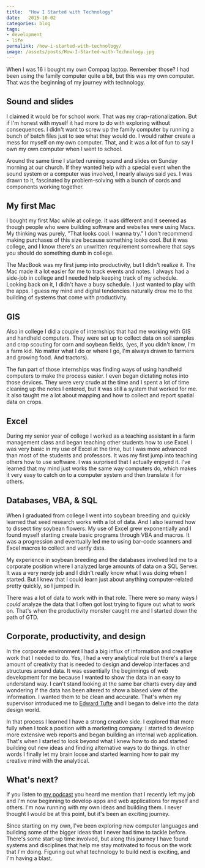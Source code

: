 ```yaml
---
title:  "How I Started with Technology"
date:   2015-10-02
categories: blog
tags:
- development
- life
permalink: /how-i-started-with-technology/
image: /assets/posts/How-I-Started-with-Technology.jpg
---
```


When I was 16 I bought my own Compaq laptop. Remember those? I had been using the family computer quite a bit, but this was my own computer. That was the beginning of my journey with technology.

<!--more-->

## Sound and slides

I claimed it would be for school work. That was my crap-rationalization. But if I'm honest with myself it had more to do with exploring without consequences. I didn't want to screw up the family computer by running a bunch of batch files just to see what they would do. I would rather create a mess for myself on my own computer. That, and it was a lot of fun to say I own my own computer when I went to school.

Around the same time I started running sound and slides on Sunday morning at our church. If they wanted help with a special event when the sound system or a computer was involved, I nearly always said yes. I was drawn to it, fascinated by problem-solving with a bunch of cords and components working together.

## My first Mac

I bought my first Mac while at college. It was different and it seemed as though people who were building software and websites were using Macs. My thinking was purely, "That looks cool. I wanna try." I don't recommend making purchases of this size because something looks cool. But it was college, and I know there's an unwritten requirement somewhere that says you should do something dumb in college.

The MacBook was my first jump into productivity, but I didn't realize it. The Mac made it a lot easier for me to track events and notes. I always had a side-job in college and I needed help keeping track of my schedule. Looking back on it, I didn't have a busy schedule. I just wanted to play with the apps. I guess my mind and digital tendencies naturally drew me to the building of systems that come with productivity.

## GIS

Also in college I did a couple of internships that had me working with GIS and handheld computers. They were set up to collect data on soil samples and crop scouting for corn and soybean fields, (yes, if you didn't know, I'm a farm kid. No matter what I do or where I go, I'm always drawn to farmers and growing food. And tractors).

The fun part of those internships was finding ways of using handheld computers to make the process easier. I even began dictating notes into those devices. They were very crude at the time and I spent a lot of time cleaning up the notes I entered, but it was still a system that worked for me. It also taught me a lot about mapping and how to collect and report spatial data on crops.

## Excel

During my senior year of college I worked as a teaching assistant in a farm management class and began teaching other students how to use Excel. I was very basic in my use of Excel at the time, but I was more advanced than most of the students and professors. It was my first jump into teaching others how to use software. I was surprised that I actually enjoyed it. I've learned that my mind just works the same way computers do, which makes it very easy to catch on to a computer system and then translate it for others.

## Databases, VBA, & SQL

When I graduated from college I went into soybean breeding and quickly learned that seed research works with a lot of data. And I also learned how to dissect tiny soybean flowers. My use of Excel grew exponentially and I found myself starting create basic programs through VBA and macros. It was a progression and eventually led me to using bar-code scanners and Excel macros to collect and verify data.

My experience in soybean breeding and the databases involved led me to a corporate position where I analyzed large amounts of data on a SQL Server. It was a very nerdy job and I didn't really know what I was doing when I started. But I knew that I could learn just about anything computer-related pretty quickly, so I jumped in.

There was a lot of data to work with in that role. There were so many ways I _could_ analyze the data that I often got lost trying to figure out what to work on. That's when the productivity monster caught me and I started down the path of GTD.

## Corporate, productivity, and design

In the corporate environment I had a big influx of information and creative work that I needed to do. Yes, I had a very analytical role but there's a large amount of creativity that is needed to design and develop interfaces and structures around data. It was essentially the beginnings of web development for me because I wanted to show the data in an easy to understand way. I can't stand looking at the same bar charts every day and wondering if the data has been altered to show a biased view of the information. I wanted them to be clean and accurate. That's when my supervisor introduced me to [Edward Tufte](http://www.edwardtufte.com/tufte/) and I began to delve into the data design world.

In that process I learned I have a strong creative side. I explored that more fully when I took a position with a marketing company. I started to develop more extensive web reports and began building an internal web application. That's when I started to look beyond what I knew how to do and started building out new ideas and finding alternative ways to do things. In other words I finally let my brain loose and started learning how to pair my creative mind with the analytical.

## What's next?

If you listen to [my podcast](http://joebuhlig.com/whaddyaknowjoe/) you heard me mention that I recently left my job and I'm now beginning to develop apps and web applications for myself and others. I'm now running with my own ideas and building them. I never thought I would be at this point, but it's been an exciting journey.

Since starting on my own, I've been exploring new computer languages and building some of the bigger ideas that I never had time to tackle before. There's some start-up time involved, but along this journey I have found systems and disciplines that help me stay motivated to focus on the work that I'm doing. Figuring out what technology to build next is exciting, and I'm having a blast.